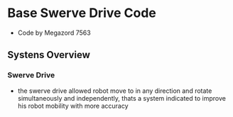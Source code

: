 # Base Swerve Drive Code
* Code by Megazord 7563

## Systens Overview
### Swerve Drive
* the swerve drive allowed robot move to in any direction and rotate simultaneously and independently, thats a system indicated to improve his robot mobility with more accuracy 
